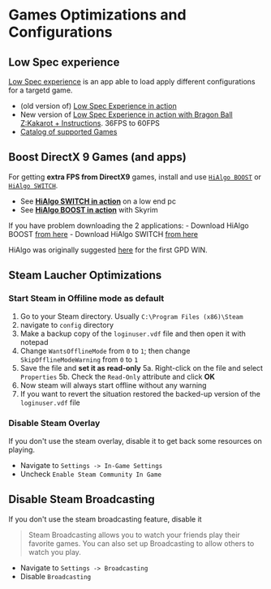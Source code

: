 # Games Optimizations and Configurations


## Low Spec experience

[Low Spec experience](https://ragnos1997.com/lowspecsexperience) is an app able to load apply different configurations for a targetd game.
* (old version of) [Low Spec Experience in action](https://youtu.be/IGfBM6FE9Js?t=505)
* New version of [Low Spec Experience in action with Bragon Ball Z:Kakarot + Instructions](https://www.youtube.com/watch?v=qgmTGMIruTY&list=PLE9Hoc7J8icDuqymKb7ZwMcVuppHY8mhJ&index=20). 36FPS to 60FPS
* [Catalog of supported Games](https://ragnos1997.com/optimization-catalog/)


## Boost DirectX 9 Games (and apps)

For getting **extra FPS from DirectX9** games, install and use [`HiAlgo BOOST`](http://www.hialgo.com/TechnologyBOOST.html) or [`HiAlgo SWITCH`](http://www.hialgo.com/TechnologySWITCH.html).

 * See [**HiAlgo SWITCH in action**](https://www.youtube.com/watch?v=SH124_5ypsc) on a low end pc
 * See [**HiAlgo BOOST in action**](https://www.youtube.com/watch?v=bZTY-KttJkY) with Skyrim

If you have problem downloading the 2 applications:
    - Download HiAlgo BOOST [from here](/software/HIALGO_BOOST_V5_0.exe?raw=true)
    - Download HiAlgo SWITCH [from here](/software/HIALGO_SWITCH_V2_0.exe?raw=true)

HiAlgo was originally suggested [here](https://gpdwin.fandom.com/wiki/General_Tips_for_Windows_Gaming_on_the_GPDWin) for the first GPD WIN.


## Steam Laucher Optimizations

### Start Steam in Offiline mode as default

1. Go to your Steam directory. Usually `C:\Program Files (x86)\Steam`
2. navigate to `config` directory
3. Make a backup copy of the `loginuser.vdf` file and then open it with notepad
4. Change `WantsOfflineMode` from `0` to `1`; then change `SkipOfflineModeWarning` from `0` to `1`
5. Save the file and **set it as read-only**
	5a. Right-click on the file and select `Properties`
    5b. Check the `Read-Only` attribute and click **OK**
6. Now steam will always start offline without any warning
7. If you want to revert the situation restored the backed-up version of the `loginuser.vdf` file

### Disable Steam Overlay

If you don't use the steam overlay, disable it to get back some resources on playing.
* Navigate to `Settings -> In-Game Settings`
* Uncheck `Enable Steam Community In Game`

## Disable Steam Broadcasting

If you don't use the steam broadcasting feature, disable it

> Steam Broadcasting allows you to watch your friends play their favorite games. You can also set up Broadcasting to allow others to watch you play.

* Navigate to `Settings -> Broadcasting`
* Disable `Broadcasting`